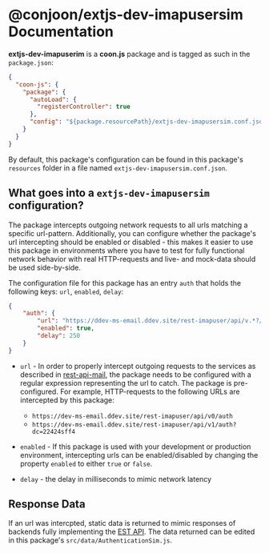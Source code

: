 # @conjoon/extjs-dev-imapusersim Documentation

**extjs-dev-imapuserim** is a **coon.js** package and is tagged as such in the
`package.json`:

```json
{
  "coon-js": {
    "package": {
      "autoLoad": {
        "registerController": true
      },
      "config": "${package.resourcePath}/extjs-dev-imapusersim.conf.json"
    }
  }
}
```

By default, this package's configuration can be found in this package's `resources` folder
in a file named `extjs-dev-imapusersim.conf.json`.

## What goes into a `extjs-dev-imapusersim` configuration?

The package intercepts outgoing network requests to all urls matching a specific
url-pattern. Additionally, you can configure whether the package's url intercepting should
be enabled or disabled - this makes it easier to use this package in environments where
you have to test for fully functional network behavior with real HTTP-requests and live- and mock-data should be used side-by-side.

The configuration file for this package has an entry `auth` that holds the following keys: `url`, `enabled`, `delay`:

```json
{
    "auth": {
        "url": "https://ddev-ms-email.ddev.site/rest-imapuser/api/v.*?/auth(/.*)?",
        "enabled": true,
        "delay": 250
    }
}
```


- `url` - In order to properly intercept outgoing requests to the services as described in
  [rest-api-mail](https://github.com/conjoon/rest-api-description),
  the package needs to be configured with a regular expression representing the url to catch.
  The package is pre-configured. For example, HTTP-requests to the following URLs are intercepted by this package:
   - `https://dev-ms-email.ddev.site/rest-imapuser/api/v0/auth`
   - `https://dev-ms-email.ddev.site/rest-imapuser/api/v1/auth?dc=22424sff4`

- `enabled` - If this package is used with your development or production environment, intercepting urls can be enabled/disabled by changing the property `enabled`
  to either `true` or `false`.
- `delay` - the delay in milliseconds to mimic network latency

## Response Data
If an url was intercpted, static data is returned to mimic responses of backends
fully implementing the [EST API](https://github.com/conjoon/rest-api-description). The data returned
can be edited in this package's `src/data/AuthenticationSim.js`.